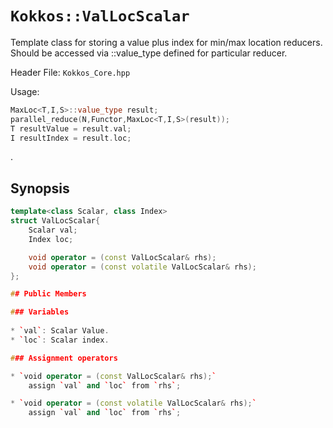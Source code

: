 # `Kokkos::ValLocScalar`

Template class for storing a value plus index for min/max location reducers.  Should be accessed via ::value_type defined for particular reducer.

Header File: `Kokkos_Core.hpp`

Usage: 
  ```c++
  MaxLoc<T,I,S>::value_type result;
  parallel_reduce(N,Functor,MaxLoc<T,I,S>(result));
  T resultValue = result.val;
  I resultIndex = result.loc;
  ```
. 

## Synopsis 
  ```c++
  template<class Scalar, class Index>
  struct ValLocScalar{
      Scalar val;
      Index loc;

      void operator = (const ValLocScalar& rhs);
      void operator = (const volatile ValLocScalar& rhs);
  };

## Public Members

### Variables
   
 * `val`: Scalar Value.
 * `loc`: Scalar index.

### Assignment operators

 * `void operator = (const ValLocScalar& rhs);` 
      assign `val` and `loc` from `rhs`;

 * `void operator = (const volatile ValLocScalar& rhs);` 
      assign `val` and `loc` from `rhs`;